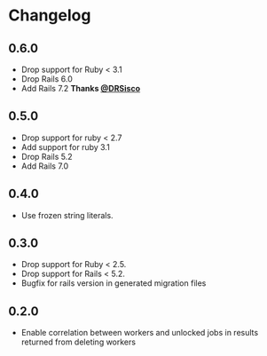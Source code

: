 # Changelog

## 0.6.0

- Drop support for Ruby < 3.1
- Drop Rails 6.0
- Add Rails 7.2
  **Thanks [@DRSisco](https://github.com/DRSisco)**

## 0.5.0

- Drop support for ruby < 2.7
- Add support for ruby 3.1
- Drop Rails 5.2
- Add Rails 7.0

## 0.4.0

- Use frozen string literals.

## 0.3.0

- Drop support for Ruby < 2.5.
- Drop support for Rails < 5.2.
- Bugfix for rails version in generated migration files

## 0.2.0

- Enable correlation between workers and unlocked jobs in results returned from deleting workers
